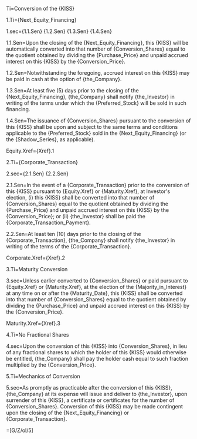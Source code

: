Ti=Conversion of the {KISS}

1.Ti={Next_Equity_Financing}

1.sec={1.1.Sen} {1.2.Sen} {1.3.Sen} {1.4.Sen}

1.1.Sen=Upon the closing of the {Next_Equity_Financing}, this {KISS} will be automatically converted into that number of {Conversion_Shares} equal to the quotient obtained by dividing the {Purchase_Price} and unpaid accrued interest on this {KISS} by the {Conversion_Price}.

1.2.Sen=Notwithstanding the foregoing, accrued interest on this {KISS} may be paid in cash at the option of {the_Company}.  

1.3.Sen=At least five (5) days prior to the closing of the {Next_Equity_Financing}, {the_Company} shall notify {the_Investor} in writing of the terms under which the {Preferred_Stock} will be sold in such financing.

1.4.Sen=The issuance of {Conversion_Shares} pursuant to the conversion of this {KISS} shall be upon and subject to the same terms and conditions applicable to the {Preferred_Stock} sold in the {Next_Equity_Financing} (or the {Shadow_Series}, as applicable).

Equity.Xref={Xref}.1

2.Ti={Corporate_Transaction}

2.sec={2.1.Sen} {2.2.Sen}

2.1.Sen=In the event of a {Corporate_Transaction} prior to the conversion of this {KISS} pursuant to {Equity.Xref} or {Maturity.Xref}, at Investor's election, (i) this {KISS} shall be converted into that number of {Conversion_Shares} equal to the quotient obtained by dividing the {Purchase_Price} and unpaid accrued interest on this {KISS} by the {Conversion_Price}; or (ii) {the_Investor} shall be paid the {Corporate_Transaction_Payment}.  

2.2.Sen=At least ten (10) days prior to the closing of the {Corporate_Transaction}, {the_Company} shall notify {the_Investor} in writing of the terms of the {Corporate_Transaction}.

Corporate.Xref={Xref}.2

3.Ti=Maturity Conversion

3.sec=Unless earlier converted to {Conversion_Shares} or paid pursuant to {Equity.Xref} or {Maturity.Xref}, at the election of the {Majority_in_Interest} at any time on or after the {Maturity_Date}, this {KISS} shall be converted into that number of {Conversion_Shares} equal to the quotient obtained by dividing the {Purchase_Price} and unpaid accrued interest on this {KISS} by the {Conversion_Price}.

Maturity.Xref={Xref}.3

4.Ti=No Fractional Shares

4.sec=Upon the conversion of this {KISS} into {Conversion_Shares}, in lieu of any fractional shares to which the holder of this {KISS} would otherwise be entitled, {the_Company} shall pay the holder cash equal to such fraction multiplied by the {Conversion_Price}.

5.Ti=Mechanics of Conversion

5.sec=As promptly as practicable after the conversion of this {KISS}, {the_Company} at its expense will issue and deliver to {the_Investor}, upon surrender of this {KISS}, a certificate or certificates for the number of {Conversion_Shares}.  Conversion of this {KISS} may be made contingent upon the closing of the {Next_Equity_Financing} or {Corporate_Transaction}.

=[G/Z/ol/5]
